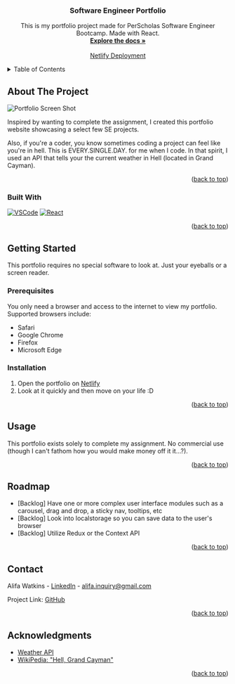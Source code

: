<div align="center">

<h3 align="center">Software Engineer Portfolio</h3>

  <p align="center">
    This is my portfolio project made for PerScholas Software Engineer Bootcamp. Made with React. 
    <br />
    <a href="https://github.com/alifawatkins/projectportfolio"><strong>Explore the docs »</strong></a>
    <br />
    <br />
    <a href="https://main--lighthearted-croissant-740c39.netlify.app">Netlify Deployment</a>
  </p>
</div>



<!-- TABLE OF CONTENTS -->
<details>
  <summary>Table of Contents</summary>
  <ol>
    <li>
      <a href="#about-the-project">About The Project</a>
      <ul>
        <li><a href="#built-with">Built With</a></li>
      </ul>
    </li>
    <li>
      <a href="#getting-started">Getting Started</a>
      <ul>
        <li><a href="#prerequisites">Prerequisites</a></li>
        <li><a href="#installation">Installation</a></li>
      </ul>
    </li>
    <li><a href="#usage">Usage</a></li>
    <li><a href="#roadmap">Roadmap</a></li>
    <li><a href="#contact">Contact</a></li>
    <li><a href="#acknowledgments">Acknowledgments</a></li>
  </ol>
</details>



<!-- ABOUT THE PROJECT -->
## About The Project
![Portfolio Screen Shot][portfolioscreenshot]

Inspired by wanting to complete the assignment, I created this portfolio website showcasing a select few SE projects. 

Also, if you're a coder, you know sometimes coding a project can feel like you're in hell. This is EVERY.SINGLE.DAY. for me when I code. In that spirit, I used an API that tells your the current weather in Hell (located in Grand Cayman).


<p align="right">(<a href="#readme-top">back to top</a>)</p>



### Built With

[![VSCode][VSCode.com]][VSCode-url]
[![React][React.dev]][React-url]

<p align="right">(<a href="#readme-top">back to top</a>)</p>



<!-- GETTING STARTED -->
## Getting Started

This portfolio requires no special software to look at. Just your eyeballs or a screen reader.  

### Prerequisites

You only need a browser and access to the internet to view my portfolio. Supported browsers include: 
* Safari
* Google Chrome
* Firefox 
* Microsoft Edge

### Installation

1. Open the portfolio on [Netlify](https://main--lighthearted-croissant-740c39.netlify.app)
2. Look at it quickly and then move on your life :D 

<p align="right">(<a href="#readme-top">back to top</a>)</p>



<!-- USAGE EXAMPLES -->
## Usage

This portfolio exists solely to complete my assignment. No commercial use (though I can't fathom how you would make money off it it...?).


<p align="right">(<a href="#readme-top">back to top</a>)</p>



<!-- ROADMAP -->
## Roadmap

- [Backlog] Have one or more complex user interface modules such as a carousel, drag and drop, a sticky nav, tooltips, etc
- [Backlog] Look into localstorage so you can save data to the user's browser
- [Backlog] Utilize Redux or the Context API 


<p align="right">(<a href="#readme-top">back to top</a>)</p>


<!-- CONTACT -->
## Contact

Alifa Watkins - [LinkedIn](https://www.linkedin.com/in/alifawatkins/) - alifa.inquiry@gmail.com

Project Link: [GitHub](https://github.com/alifawatkins/projectportfolio.git)

<p align="right">(<a href="#readme-top">back to top</a>)</p>



<!-- ACKNOWLEDGMENTS -->
## Acknowledgments

* [Weather API](https://openweathermap.org/api)
* [WikiPedia: "Hell, Grand Cayman"](https://en.wikipedia.org/wiki/Hell,_Grand_Cayman)


<p align="right">(<a href="#readme-top">back to top</a>)</p>



<!-- MARKDOWN LINKS & IMAGES -->
<!-- https://www.markdownguide.org/basic-syntax/#reference-style-links -->

[VSCode.com]: https://cdn.discordapp.com/attachments/736004592139108455/1082450779895504956/Visual_Studio_Code.png
[VSCode-url]: https://code.visualstudio.com

[React.dev]: https://cdn.discordapp.com/attachments/761768235350622228/1091391670332965039/ReactLogo.png
[React-url]: https://react.dev

[portfolioscreenshot]: https://cdn.discordapp.com/attachments/761768235350622228/1091386497145520138/Screenshot_2023-03-31_at_11.39.49_AM.png